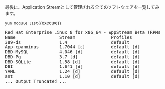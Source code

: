 最後に、Application Streamとして管理される全てのソフトウェアを一覧してみます。

`yum module list`{{execute}}

<pre class="file">
Red Hat Enterprise Linux 8 for x86_64 - AppStream Beta (RPMs)
Name                 Stream              Profiles                         Summary
389-ds               1.4                 default                          389 Directory Server (base)
App-cpanminus        1.7044 [d]          default [d]                      Get, unpack, build and install CPAN modules
DBD-MySQL            4.046 [d]           default [d]                      A MySQL interface for Perl
DBD-Pg               3.7 [d]             default [d]                      A PostgreSQL interface for Perl
DBD-SQLite           1.58 [d]            default [d]                      SQLite DBI driver
DBI                  1.641 [d]           default [d]                      A database access API for Perl
YAML                 1.24 [d]            default [d]                      Perl parser for YAML
ant                  1.10 [d]            default [d]                      Java build tool
... Output Truncated ...
</pre>
